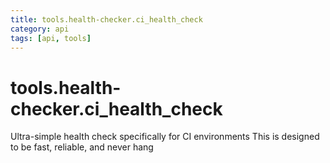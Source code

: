 ```yaml
---
title: tools.health-checker.ci_health_check
category: api
tags: [api, tools]
---
```


# tools.health-checker.ci_health_check

Ultra-simple health check specifically for CI environments
This is designed to be fast, reliable, and never hang

